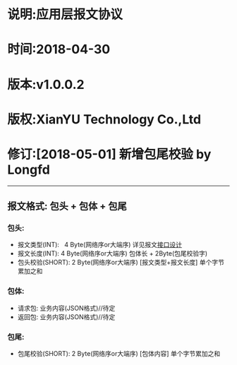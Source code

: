说明:应用层报文协议
=
时间:2018-04-30
=
版本:v1.0.0.2
=
版权:XianYU Technology Co.,Ltd
=
修订:[2018-05-01] 新增包尾校验 by Longfd
=
  
-----
## 报文格式: 包头 + 包体 + 包尾  
### 包头:
 * 报文类型(INT):   4 Byte(网络序or大端序) 详见报文[接口设计](https://github.com/Longfd/Student-Sign-in-System/blob/master/%E5%92%B8%E9%B1%BC%E7%A7%91%E6%8A%80%E6%8E%A5%E5%8F%A3%E5%8D%8F%E8%AE%AE.md)  
 * 报文长度(INT):   4 Byte(网络序or大端序) 包体长 + 2Byte(包尾校验字)  
 * 包头校验(SHORT): 2 Byte(网络序or大端序) [报文类型+报文长度] 单个字节累加之和 

### 包体:
 * 请求包: 业务内容(JSON格式)//待定
 * 返回包: 业务内容(JSON格式)//待定

### 包尾:
 * 包尾校验(SHORT): 2 Byte(网络序or大端序) [包体内容] 单个字节累加之和
